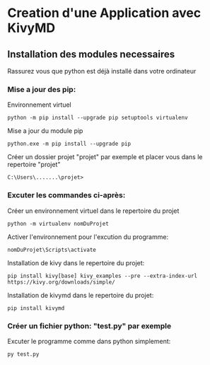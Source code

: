 
# Creation d'une Application avec KivyMD

## Installation des modules necessaires

Rassurez vous que python est déjà installé dans votre ordinateur

### Mise a jour des pip:

Environnement virtuel

    python -m pip install --upgrade pip setuptools virtualenv

Mise a jour du module pip

    python.exe -m pip install --upgrade pip

Créer un dossier projet "projet" par exemple et placer vous dans le repertoire "projet"

    C:\Users\.......\projet>

### Excuter les commandes ci-après:

Créer un environnement virtuel dans le repertoire du projet

    python -m virtualenv nomDuProjet

Activer l'environnement pour l'excution du programme:

    nomDuProjet\Scripts\activate

Installation de kivy dans le repertoire du projet:

    pip install kivy[base] kivy_examples --pre --extra-index-url https://kivy.org/downloads/simple/

Installation de kivymd dans le repertoire du projet:

    pip install kivymd

### Créer un fichier python: "test.py" par exemple

Excuter le programme comme dans python simplement:

    py test.py


